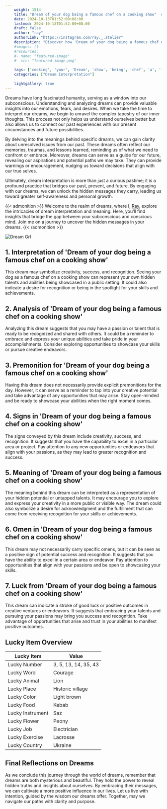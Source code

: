 ```yaml
---
    weight: 1514
    title: "Dream of your dog being a famous chef on a cooking show"  # Assuming 'title' column exists
    date: 2024-10-13T01:52:00+08:00
    lastmod: 2024-10-13T01:52:00+08:00
    draft: false
    author: "ray"
    authorLink: "https://instagram.com/ray._.atelier"
    description: "Discover how 'Dream of your dog being a famous chef on a cooking show' can interpret your future and uncover its significant meanings in your life."
    #images: []
    #resources:
    #- name: "featured-image"
    #  src: "featured-image.png"
    
    tags: ['cooking', 'your', 'Dream', 'show', 'being', 'chef', 'a', 'famous', 'on', 'of', 'dog']
    categories: ["Dream Interpretation"]
    
    lightgallery: true
---
```

    
Dreams have long fascinated humanity, serving as a window into our subconscious. Understanding and analyzing dreams can provide valuable insights into our emotions, fears, and desires. When we take the time to interpret our dreams, we begin to unravel the complex tapestry of our inner thoughts. This process not only helps us understand ourselves better but also allows us to connect our past experiences with our present circumstances and future possibilities.

By delving into the meanings behind specific dreams, we can gain clarity about unresolved issues from our past. These dreams often reflect our memories, traumas, and lessons learned, reminding us of what we need to confront or embrace. Moreover, dreams can serve as a guide for our future, revealing our aspirations and potential paths we may take. They can provide warnings or encouragement, nudging us toward decisions that align with our true selves.

Ultimately, dream interpretation is more than just a curious pastime; it is a profound practice that bridges our past, present, and future. By engaging with our dreams, we can unlock the hidden messages they carry, leading us toward greater self-awareness and personal growth.

{{< admonition >}}
Welcome to the realm of dreams, where I, [Ray](https://instagram.com/ray._.atelier), explore the intricacies of dream interpretation and meaning. Here, you’ll find insights that bridge the gap between your subconscious and conscious mind. Join me on a journey to uncover the hidden messages in your dreams.
{{< /admonition >}}

![Dream Grl](https://cdn.pixabay.com/photo/2017/11/02/03/35/gothic-2910057_1280.jpg "Dream Grl")

## 1. Interpretation of 'Dream of your dog being a famous chef on a cooking show'

This dream may symbolize creativity, success, and recognition. Seeing your dog as a famous chef on a cooking show can represent your own hidden talents and abilities being showcased in a public setting. It could also indicate a desire for recognition or being in the spotlight for your skills and achievements.

## 2. Analysis of 'Dream of your dog being a famous chef on a cooking show'

Analyzing this dream suggests that you may have a passion or talent that is ready to be recognized and shared with others. It could be a reminder to embrace and express your unique abilities and take pride in your accomplishments. Consider exploring opportunities to showcase your skills or pursue creative endeavors.

## 3. Premonition for 'Dream of your dog being a famous chef on a cooking show'

Having this dream does not necessarily provide explicit premonitions for the day. However, it can serve as a reminder to tap into your creative potential and take advantage of any opportunities that may arise. Stay open-minded and be ready to showcase your abilities when the right moment comes.

## 4. Signs in 'Dream of your dog being a famous chef on a cooking show'

The signs conveyed by this dream include creativity, success, and recognition. It suggests that you have the capability to excel in a particular area or project. Pay attention to any new opportunities or endeavors that align with your passions, as they may lead to greater recognition and success.

## 5. Meaning of 'Dream of your dog being a famous chef on a cooking show'

The meaning behind this dream can be interpreted as a representation of your hidden potential or untapped talents. It may encourage you to explore and express your creativity in a more public or visible way. The dream could also symbolize a desire for acknowledgment and the fulfillment that can come from receiving recognition for your skills or achievements.

## 6. Omen in 'Dream of your dog being a famous chef on a cooking show'

This dream may not necessarily carry specific omens, but it can be seen as a positive sign of potential success and recognition. It suggests that you have the ability to excel in a certain area or endeavor. Pay attention to opportunities that align with your passions and be open to showcasing your skills.

## 7. Luck from 'Dream of your dog being a famous chef on a cooking show'

This dream can indicate a stroke of good luck or positive outcomes in creative ventures or endeavors. It suggests that embracing your talents and pursuing your passions may bring you success and recognition. Take advantage of opportunities that arise and trust in your abilities to manifest positive outcomes.

## Lucky Item Overview
| Lucky Item          | Value              |
|---------------|--------------------|
| Lucky Number        | 3, 5, 13, 14, 35, 43  |
| Lucky Word          | Courage |
| Lucky Animal        | Lion |
| Lucky Place         | Historic village     |
| Lucky Color         | Light brown     |
| Lucky Food          | Kebab      |
| Lucky Instrument    | Saz |
| Lucky Flower        | Peony    |
| Lucky Job           | Electrician       |
| Lucky Exercise      | Lacrosse  |
| Lucky Country       | Ukraine    |


##  Final Reflections on Dreams

As we conclude this journey through the world of dreams, remember that dreams are both mysterious and beautiful. They hold the power to reveal hidden truths and insights about ourselves. By embracing their messages, we can cultivate a more positive influence in our lives. Let us live with intention, guided by the wisdom our dreams offer. Together, may we navigate our paths with clarity and purpose.
